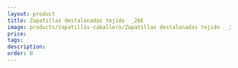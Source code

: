 ```yaml
---
layout: product
title: Zapatillas destalonadas tejido  _26€
image: products/zapatillas-caballero/Zapatillas destalonadas tejido  _26€.jpeg
price: 
tags: 
description: 
order: 0
---
```

